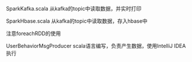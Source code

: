 
SparkKafka.scala
从kafka的topic中读取数据，并实时打印

SparkHbase.scala
从kafka的topic中读取数据，存入hbase中

注意foreachRDD的使用


UserBehaviorMsgProducer    scala语言编写，负责产生数据，使用IntelliJ IDEA执行
